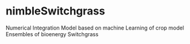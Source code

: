 # nimbleSwitchgrass
Numerical Integration Model based on machine Learning of crop model Ensembles of bioenergy Switchgrass
